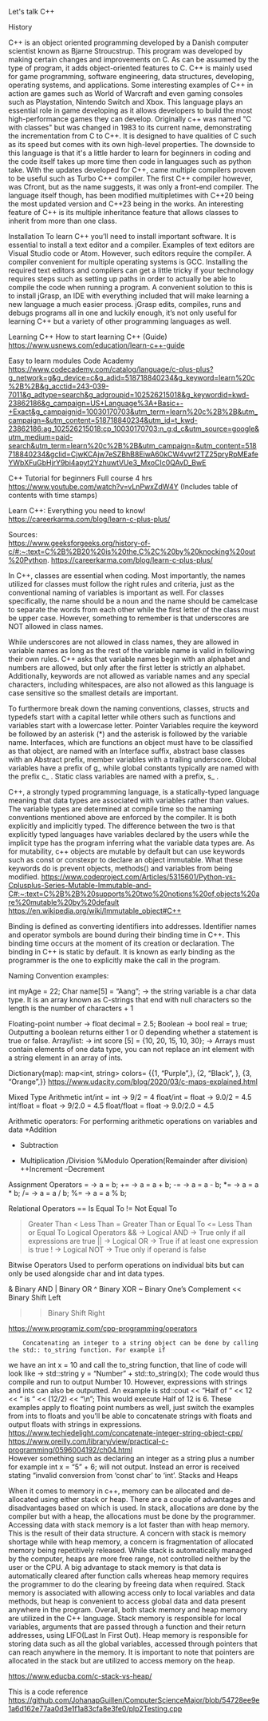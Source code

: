 Let's talk C++

History

  C++ is an object oriented programming developed by a Danish computer scientist known as Bjarne Stroucstrup. 
This program was developed by making certain changes and improvements on C. As can be assumed by the type of program, 
it adds object-oriented features to C. C++ is mainly used for game programming, software engineering, data structures, 
developing, operating systems, and applications. Some interesting examples of C++ in action are games such as World of 
Warcraft and even gaming consoles such as Playstation, Nintendo Switch and Xbox. This language plays an essential role 
in game developing as it allows developers to build the most high-performance games they can develop. 
  Originally c++ was named "C with classes" but was changed in 1983 to its current name, demonstrating the incrementation 
from C to C++. It is designed to have qualities of C such as its speed but comes with its own high-level properties. The 
downside to this language is that it's a little harder to learn for beginners in coding and the code itself takes up more
time then code in languages such as python take. With the updates developed for C++, came multiple compilers proven to be
useful such as Turbo C++ compiler. The first C++ compiler however, was Cfront, but as the name suggests, it was only a 
front-end compiler. The language itself though, has been modified multipletimes with C++20 being the most updated version
and C++23 being in the works. An interesting feature of C++ is its multiple inheritance feature that allows classes to 
inherit from more than one class. 

Installation
  To learn C++ you’ll need to install important software. It is essential to install a text editor and a compiler. Examples 
of text editors are Visual Studio code or Atom. However, such editors require the compiler. A compiler convenient for multiple 
operating systems is GCC. 
  Installing the required text editors and compilers can get a little tricky if your technology requires steps such as setting 
up paths in order to actually be able to compile the code when running a program. A convenient solution to this is to install 
jGrasp, an IDE with everything included that will make learning a new language a much easier process. jGrasp edits, compiles, 
runs and debugs programs all in one and luckily enough, it’s not only useful for learning C++ but a variety of other programming
languages as well.

Learning C++
How to start learning C++ (Guide) https://www.usnews.com/education/learn-c++-guide

Easy to learn modules Code Academy	https://www.codecademy.com/catalog/language/c-plus-plus?g_network=g&g_device=c&g_adid=518718840234&g_keyword=learn%20c%2B%2B&g_acctid=243-039-7011&g_adtype=search&g_adgroupid=102526215018&g_keywordid=kwd-23862186&g_campaign=US+Language%3A+Basic+-+Exact&g_campaignid=10030170703&utm_term=learn%20c%2B%2B&utm_campaign=&utm_content=518718840234&utm_id=t_kwd-23862186:ag_102526215018:cp_10030170703:n_g:d_c&utm_source=google&utm_medium=paid-search&utm_term=learn%20c%2B%2B&utm_campaign=&utm_content=518718840234&gclid=CjwKCAjw7eSZBhB8EiwA60kCW4vwf2TZ25pryRpMEafeYWbXFuGbHjrY9bi4apyt2YzhuwtVUe3_MxoCIc0QAvD_BwE

C++ Tutorial for beginners Full course 4 hrs	https://www.youtube.com/watch?v=vLnPwxZdW4Y	(Includes table of contents with time stamps)

Learn C++: Everything you need to know!	https://careerkarma.com/blog/learn-c-plus-plus/

Sources:	
https://www.geeksforgeeks.org/history-of-c/#:~:text=C%2B%2B20%20is%20the,C%2C%20by%20knocking%20out%20Python.
https://careerkarma.com/blog/learn-c-plus-plus/

 In C++, classes are essential when coding. Most importantly, the names utilized for classes must follow the right rules
and criteria, just as the conventional naming of variables is important as well. For classes specifically, the name should 
be a noun and the name should be camelcase to separate the words from each other while the first letter of the class must
be upper case. However, something to remember is that underscores are NOT allowed in class names.


While underscores are not allowed in class names, they are allowed in variable names as long as the rest of the variable
name is valid in following their own rules. C++ asks that variable names begin with an alphabet and numbers are allowed, 
but only after the first letter is strictly an alphabet. Additionally, keywords are not allowed as variable names and any
special characters, including whitespaces, are also not allowed as this language is case sensitive so the smallest details 
are important.  


To furthermore break down the naming conventions, classes, structs and typedefs start with a capital letter while others such 
as functions and variables start with a lowercase letter. Pointer Variables  require the keyword be followed by an asterisk (*) 
and the asterisk is followed by the variable name. Interfaces, which are functions an object must have to be classified as 
that object, are named with an Interface suffix, abstract base classes with an Abstract prefix, member variables with a trailing
underscore. Global variables have a prefix of g_ while global constants typically are named with the prefix c_ . Static class 
variables are named with a prefix, s_ . 


C++, a strongly typed programming language, is a statically-typed language meaning that data types are associated with variables
rather than values. The variable types are determined at compile time so the naming conventions mentioned above are enforced by 
the compiler. It is both explicitly and implicitly typed. The difference between the two is that explicitly typed languages have
variables declared by the users while the implicit type has the program inferring what the variable data types are. As for 
mutability, c++ objects are mutable by default but can use keywords such as const or constexpr to declare an object immutable. What
these keywords do is prevent objects, methods() and variables from being modified. 
https://www.codeproject.com/Articles/5315601/Python-vs-Cplusplus-Series-Mutable-Immutable-and-C#:~:text=C%2B%2B%20supports%20two%20notions%20of,objects%20are%20mutable%20by%20default
https://en.wikipedia.org/wiki/Immutable_object#C++

Binding is defined as converting identifiers into addresses. Identifier names and operator symbols are bound during their 
binding time in C++. This binding time occurs at the moment of its creation or declaration. The binding in C++ is static by
default. It is known as early binding as the programmer is the one to explicitly make the call in the program.


Naming Convention examples:


int myAge = 22;
Char name[5] = “Aang”; → the string variable is a char data type. It is an array known as C-strings that end with null characters
so the length is the number of characters + 1

Floating-point number → float decimal = 2.5;
Boolean → bool  real = true;
        Outputting a boolean returns either 1 or 0 depending whether a statement is true or false. 
Array/list: → int score [5] = {10, 20, 15, 10, 30}; → Arrays must contain elements of one data type, you can not replace an int 
element with a string element in an array of ints.

Dictionary(map): map<int, string> colors= {{1, “Purple”,},
      {2, “Black”, },
      {3, “Orange”,}} 
https://www.udacity.com/blog/2020/03/c-maps-explained.html


 
Mixed Type Arithmetic
int/int = int → 9/2 = 4
float/int = float → 9.0/2 = 4.5
int/float = float → 9/2.0 = 4.5
float/float = float → 9.0/2.0 = 4.5


Arithmetic operators:
For performing arithmetic operations on variables and data
+Addition
- Subtraction
* Multiplication
/Division
%Modulo Operation(Remainder after division)
++Increment
–Decrement


Assignment Operators
=   → a = b;
+= → a = a + b;
-=  → a = a - b;
*=  → a = a * b;
/=   → a = a / b;
%= → a = a % b;


Relational Operators 
== Is Equal To
!= Not Equal To
> Greater Than
< Less Than
>= Greater Than or Equal To
<= Less Than or Equal To
Logical Operators
&& → Logical AND → True only if all expressions are true
  ||   → Logical OR   → True if at least one expression is true
  !    → Logical NOT  → True only if operand is false 


Bitwise Operators
Used to perform operations on individual bits but can only be used alongside char and int data types.


&  Binary AND
|    Binary OR
^   Binary XOR
~   Binary One’s Complement
<< Binary Shift Left
>> Binary Shift Right


https://www.programiz.com/cpp-programming/operators


        Concatenating an integer to a string object can be done by calling the std:: to_string function. For example if 
we have an int x = 10 and call the to_string function, that line of code will look like → std::string y = “Number” + 
std::to_string(x); The code would thus compile and run to output Number 10. However, expressions with strings and ints can 
also be outputted. An example is std::cout << “Half of “ << 12 << “ is “ << (12/2) << “\n”; This would execute Half of 12 is 6. 
These examples apply to floating point numbers as well, just switch the examples from ints to floats and you’ll be able to 
concatenate strings with floats and output floats with strings in expressions.
https://www.techiedelight.com/concatenate-integer-string-object-cpp/
https://www.oreilly.com/library/view/practical-c-programming/0596004192/ch04.html        
        However something such as declaring an integer as a string plus a number for example int x = “5” + 6; will not output. 
Instead an error is received stating “invalid conversion from ‘const char’ to ‘int’. 
Stacks and Heaps


When it comes to memory in c++, memory can be allocated and de-allocated using either stack or heap. There are a couple of 
advantages and disadvantages based on which is used. In stack, allocations are done by the compiler but with a heap, the allocations
must be done by the programmer. Accessing data with stack memory is a lot faster than with heap memory. This is the result of their
data structure. A concern with stack is memory shortage while with heap memory, a concern is fragmentation of allocated memory being 
repetitively released. While stack is automatically managed by the computer, heaps are more free range, not controlled neither by the 
user or the CPU. A big advantage to stack memory is that data is automatically cleared after function calls whereas heap memory requires
the programmer to do the clearing by freeing data when required. Stack memory is associated with allowing access only to local variables
and data methods, but heap is convenient to access global data and data present anywhere in the program. Overall, both stack memory and 
heap memory are utilized in the C++ language. Stack memory is responsible for local variables, arguments that are passed through a function 
and their return addresses, using LIFO(Last In First Out). Heap memory is responsible for storing data such as all the global variables, 
accessed through pointers that can reach anywhere in the memory. It is important to note that pointers are allocated in the stack but are 
utilized to access memory on the heap.


https://www.educba.com/c-stack-vs-heap/

This is a code reference
https://github.com/JohanapGuillen/ComputerScienceMajor/blob/54728ee9e1a6d162e77aa0d3e1f1a83cfa8e3fe0/plp2Testing.cpp
